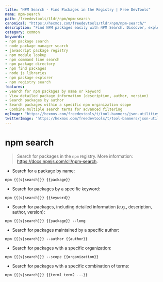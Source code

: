 ```yaml
---
title: "NPM Search - Find Packages in the Registry | Free DevTools"
name: npm-search
path: /freedevtools/tldr/npm/npm-search
canonical: "https://hexmos.com/freedevtools/tldr/npm/npm-search/"
description: "Find NPM packages easily with NPM Search. Discover, explore, and install Node.js modules from the registry. Free online tool, no registration required."
category: common
keywords:
- npm package search
- node package manager search
- javascript package registry
- npm module lookup
- npm command line search
- npm package directory
- npm find packages
- node js libraries
- npm package explorer
- npm registry search
features:
- Search for npm packages by name or keyword
- View detailed package information (description, author, version)
- Search packages by author
- Search packages within a specific npm organization scope
- Combine multiple search terms for advanced filtering
ogImage: "https://hexmos.com/freedevtools/t/tool-banners/json-utilities-banner.png"
twitterImage: "https://hexmos.com/freedevtools/t/tool-banners/json-utilities-banner.png"
---
```


# npm search

> Search for packages in the `npm` registry.
> More information: <https://docs.npmjs.com/cli/npm-search>.

- Search for a package by name:

`npm {{[s|search]}} {{package}}`

- Search for packages by a specific keyword:

`npm {{[s|search]}} {{keyword}}`

- Search for packages, including detailed information (e.g., description, author, version):

`npm {{[s|search]}} {{package}} --long`

- Search for packages maintained by a specific author:

`npm {{[s|search]}} --author {{author}}`

- Search for packages with a specific organization:

`npm {{[s|search]}} --scope {{organization}}`

- Search for packages with a specific combination of terms:

`npm {{[s|search]}} {{term1 term2 ...}}`
